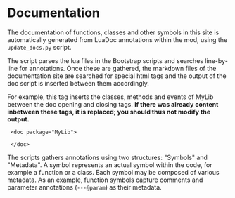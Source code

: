 # Documentation
The documentation of functions, classes and other symbols in this site is automatically generated from LuaDoc annotations within the mod, using the `update_docs.py` script.

The script parses the lua files in the Bootstrap scripts and searches line-by-line for annotations. Once these are gathered, the markdown files of the documentation site are searched for special html tags and the output of the doc script is inserted between them accordingly.

For example, this tag inserts the classes, methods and events of MyLib between the doc opening and closing tags. **If there was already content inbetween these tags, it is replaced; you should thus not modify the output.**
```
 <doc package="MyLib">

 </doc>
```

The scripts gathers annotations using two structures: "Symbols" and "Metadata".
A symbol represents an actual symbol within the code, for example a function or a class. Each symbol may be composed of various metadata. As an example, function symbols capture comments and parameter annotations (`---@param`) as their metadata.